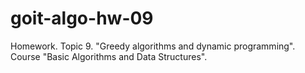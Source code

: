 # goit-algo-hw-09
Homework. Topic 9. "Greedy algorithms and dynamic programming". Course "Basic Algorithms and Data Structures". 

